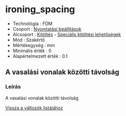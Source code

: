 # ironing\_spacing

* Technológia : FDM
* Csoport : [Nyomtatási beállítások](../../konfig/print_settings.md)
* Alcsoport : [Kitöltés](../../beallitasok/print_settings.md#kitoltes) - [Speciális kitöltési lehetőségek](ironing_spacing.md)
* Mód : Szakértő
* Mértékegység : mm
* Minimális érték :  0
* Alapértelmezett érték : 0.1

## A vasalási vonalak közötti távolság

### Leírás

A vasalási vonalak közötti távolság

[Vissza a változók listájához](/)


